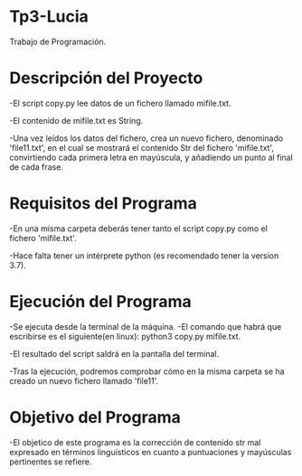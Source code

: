 # Tp3-Lucia
Trabajo de Programación.
# Descripción del Proyecto

-El script copy.py lee datos de un fichero llamado mifile.txt.

-El contenido de mifile.txt es String.

-Una vez leídos los datos del fichero, crea un nuevo fichero, denominado 'file11.txt', en el cual se mostrará el contenido Str del fichero 'mifile.txt', convirtiendo cada primera letra en mayúscula, y añadiendo un punto al final de cada frase.
# Requisitos del Programa

-En una misma carpeta deberás tener tanto el script copy.py como el fichero 'mifile.txt'.

-Hace falta tener un intérprete python (es recomendado tener la version 3.7).

# Ejecución del Programa
-Se ejecuta desde la terminal de la máquina.
-El comando que habrá que escribirse es el siguiente(en linux): python3 copy.py mifile.txt.

-El resultado del script saldrá en la pantalla del terminal.

-Tras la ejecución, podremos comprobar cómo en la misma carpeta se ha creado un nuevo fichero llamado 'file11'.

# Objetivo del Programa
-El objetico de este programa es la corrección de contenido str mal expresado en términos linguísticos en cuanto a puntuaciones y mayúsculas pertinentes se refiere.
